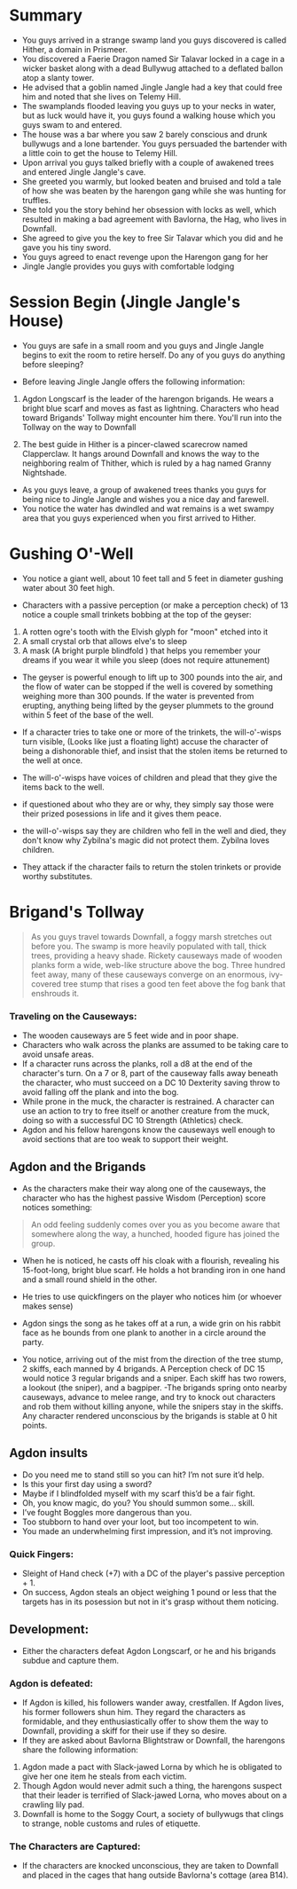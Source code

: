 # Summary
- You guys arrived in a strange swamp land you guys discovered is called Hither, a domain in Prismeer.
- You discovered a Faerie Dragon named Sir Talavar locked in a cage in a wicker basket along with a dead Bullywug attached to a deflated ballon atop a slanty tower. 
- He advised that a goblin named Jingle Jangle had a key that could free him and noted that she lives on Telemy Hill.
- The swamplands flooded leaving you guys up to your necks in water, but as luck would have it, you guys found a walking house which you guys swam to and entered.
- The house was a bar where you saw 2 barely conscious and drunk bullywugs and a lone bartender. You guys persuaded the bartender with a little coin to get the house to Telemy Hill.
- Upon arrival you guys talked briefly with a couple of awakened trees and entered Jingle Jangle's cave.
- She greeted you warmly, but looked beaten and bruised and told a tale of how she was beaten by the harengon gang while she was hunting for truffles.
- She told you the story behind her obsession with locks as well, which resulted in making a bad agreement with Bavlorna, the Hag, who lives in Downfall.
- She agreed to give you the key to free Sir Talavar which you did and he gave you his tiny sword.
- You guys agreed to enact revenge upon the Harengon gang for her
- Jingle Jangle provides you guys with comfortable lodging

# Session Begin (Jingle Jangle's House)
- You guys are safe in a small room and you guys and Jingle Jangle begins to exit the room to retire herself. Do any of you guys do anything before sleeping?

- Before leaving Jingle Jangle offers the following information:  

1. Agdon Longscarf is the leader of the harengon brigands. He wears a bright blue scarf and moves as fast as lightning. Characters who head toward Brigands' Tollway might encounter him there. You'll run into the Tollway on the way to Downfall

1. The best guide in Hither is a pincer-clawed scarecrow named Clapperclaw. It hangs around Downfall and knows the way to the neighboring realm of Thither, which is ruled by a hag named Granny Nightshade.

- As you guys leave, a group of awakened trees thanks you guys for being nice to Jingle Jangle and wishes you a nice day and farewell.
- You notice the water has dwindled and wat remains is a wet swampy area that you guys experienced when you first arrived to Hither.

# Gushing O'-Well
- You notice a giant well, about 10 feet tall and 5 feet in diameter gushing water about 30 feet high.

- Characters with a passive perception (or make a perception check) of 13 notice a couple small trinkets bobbing at the top of the geyser:
1. A rotten ogre's tooth with the Elvish glyph for "moon" etched into it
1. A small crystal orb that allows elve's to sleep
1. A mask (A bright purple blindfold ) that helps you remember your dreams if you wear it while you sleep (does not require attunement)

- The geyser is powerful enough to lift up to 300 pounds into the air, and the flow of water can be stopped if the well is covered by something weighing more than 300 pounds. If the water is prevented from erupting, anything being lifted by the geyser plummets to the ground within 5 feet of the base of the well.

- If a character tries to take one or more of the trinkets, the will-o'-wisps turn visible, (Looks like just a floating light) accuse the character of being a dishonorable thief, and insist that the stolen items be returned to the well at once.
- The will-o'-wisps have voices of children and plead that they give the items back to the well.
- if questioned about who they are or why, they simply say those were their prized posessions in life and it gives them peace.
- the will-o'-wisps say they are children who fell in the well and died, they don't know why Zybilna's magic did not protect them. Zybilna loves children.
- They attack if the character fails to return the stolen trinkets or provide worthy substitutes.

# Brigand's Tollway

> As you guys travel towards Downfall, a foggy marsh stretches out before you. The swamp is more heavily populated with tall, thick trees, providing a heavy shade. Rickety causeways made of wooden planks form a wide, web-like structure above the bog. Three hundred feet away, many of these causeways converge on an enormous, ivy-covered tree stump that rises a good ten feet above the fog bank that enshrouds it.

### Traveling on the Causeways:
- The wooden causeways are 5 feet wide and in poor shape. 
- Characters who walk across the planks are assumed to be taking care to avoid unsafe areas. 
- If a character runs across the planks, roll a d8 at the end of the character's turn. On a 7 or 8, part of the causeway falls away beneath the character, who must succeed on a DC 10 Dexterity saving throw to avoid falling off the plank and into the bog. 
- While prone in the muck, the character is restrained. A character can use an action to try to free itself or another creature from the muck, doing so with a successful DC 10 Strength (Athletics) check.
- Agdon and his fellow harengons know the causeways well enough to avoid sections that are too weak to support their weight.

## Agdon and the Brigands
- As the characters make their way along one of the causeways, the character who has the highest passive Wisdom (Perception) score notices something:

> An odd feeling suddenly comes over you as you become aware that somewhere along the way, a hunched, hooded figure has joined the group.

- When he is noticed, he casts off his cloak with a flourish, revealing his 15-foot-long, bright blue scarf. He holds a hot branding iron in one hand and a small round shield in the other.
- He tries to use quickfingers on the player who notices him (or whoever makes sense)
- Agdon sings the song as he takes off at a run, a wide grin on his rabbit face as he bounds from one plank to another in a circle around the party. 

- You notice, arriving out of the mist from the direction of the tree stump, 2 skiffs, each manned by 4 brigands. A Perception check of DC 15 would notice 3 regular brigands and a sniper. Each skiff has two rowers, a lookout (the sniper), and a bagpiper.
-The brigands spring onto nearby causeways, advance to melee range, and try to knock out characters and rob them without killing anyone, while the snipers stay in the skiffs. Any character rendered unconscious by the brigands is stable at 0 hit points.

## Agdon insults
- Do you need me to stand still so you can hit? I’m not sure it’d help.
- Is this your first day using a sword?
- Maybe if I blindfolded myself with my scarf this’d be a fair fight.
- Oh, you know magic, do you? You should summon some... skill.
- I’ve fought Boggles more dangerous than you.
- Too stubborn to hand over your loot, but too incompetent to win.
- You made an underwhelming first impression, and it’s not improving.

### Quick Fingers:
- Sleight of Hand check (+7) with a DC of the player's passive perception + 1.
- On success, Agdon steals an object weighing 1 pound or less that the targets has in its posession but not in it's grasp without them noticing.

## Development:

- Either the characters defeat Agdon Longscarf, or he and his brigands subdue and capture them.

### Agdon is defeated:
-  If Agdon is killed, his followers wander away, crestfallen. If Agdon lives, his former followers shun him. They regard the characters as formidable, and they enthusiastically offer to show them the way to Downfall, providing a skiff for their use if they so desire.
- If they are asked about Bavlorna Blightstraw or Downfall, the harengons share the following information:
1. Agdon made a pact with Slack-jawed Lorna by which he is obligated to give her one item he steals from each victim.
1. Though Agdon would never admit such a thing, the harengons suspect that their leader is terrified of Slack-jawed Lorna, who moves about on a crawling lily pad.
1. Downfall is home to the Soggy Court, a society of bullywugs that clings to strange, noble customs and rules of etiquette.

### The Characters are Captured:
-  If the characters are knocked unconscious, they are taken to Downfall and placed in the cages that hang outside Bavlorna's cottage (area B14).
